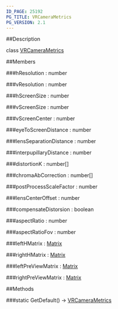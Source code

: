 ```yaml
---
ID_PAGE: 25192
PG_TITLE: VRCameraMetrics
PG_VERSION: 2.1
---
```

##Description

class [VRCameraMetrics](/classes/2.2-alpha/VRCameraMetrics)



##Members

###hResolution : number



###vResolution : number



###hScreenSize : number



###vScreenSize : number



###vScreenCenter : number



###eyeToScreenDistance : number



###lensSeparationDistance : number



###interpupillaryDistance : number



###distortionK : number[]



###chromaAbCorrection : number[]



###postProcessScaleFactor : number



###lensCenterOffset : number



###compensateDistorsion : boolean



###aspectRatio : number



###aspectRatioFov : number



###leftHMatrix : [Matrix](/classes/2.2-alpha/Matrix)



###rightHMatrix : [Matrix](/classes/2.2-alpha/Matrix)



###leftPreViewMatrix : [Matrix](/classes/2.2-alpha/Matrix)



###rightPreViewMatrix : [Matrix](/classes/2.2-alpha/Matrix)



##Methods

###static GetDefault() &rarr; [VRCameraMetrics](/classes/2.2-alpha/VRCameraMetrics)


